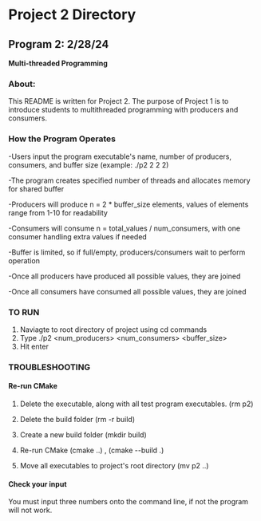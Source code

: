 # Project 2 Directory

## Program 2: 2/28/24
**Multi-threaded Programming**


### About:

This README is written for Project 2. The purpose of Project 1 is to introduce students
to multithreaded programming with producers and consumers.

### How the Program Operates

-Users input the program executable's name, number of producers, consumers, and buffer size (example: ./p2 2 2 2)

-The program creates specified number of threads and allocates memory for shared buffer

-Producers will produce n = 2 * buffer_size elements, values of elements range from 1-10 for readability

-Consumers will consume n = total_values / num_consumers, with one consumer handling extra values if needed

-Buffer is limited, so if full/empty, producers/consumers wait to perform operation

-Once all producers have produced all possible values, they are joined

-Once all consumers have consumed all possible values, they are joined



### TO RUN

1. Naviagte to root directory of project using cd commands
2. Type ./p2 <num_producers> <num_consumers> <buffer_size>
3. Hit enter


### TROUBLESHOOTING

#### Re-run CMake

1. Delete the executable, along with all test program executables. (rm p2)

2. Delete the build folder (rm -r build)

3. Create a new build folder (mkdir build)

4. Re-run CMake (cmake ..) , (cmake --build .)

5. Move all executables to project's root directory (mv p2 ..)

#### Check your input

You must input three numbers onto the command line, if not the program will not work.
